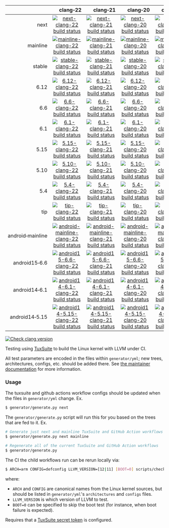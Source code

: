 |     | &nbsp;&nbsp;&nbsp;&nbsp;&nbsp;clang&#8209;22 | &nbsp;&nbsp;&nbsp;&nbsp;&nbsp;clang&#8209;21 | &nbsp;&nbsp;&nbsp;&nbsp;&nbsp;clang&#8209;20 | &nbsp;&nbsp;&nbsp;&nbsp;&nbsp;clang&#8209;19 | &nbsp;&nbsp;&nbsp;&nbsp;&nbsp;clang&#8209;18 | &nbsp;&nbsp;&nbsp;&nbsp;&nbsp;clang&#8209;17 | &nbsp;&nbsp;&nbsp;&nbsp;&nbsp;clang&#8209;16 | &nbsp;&nbsp;&nbsp;&nbsp;&nbsp;clang&#8209;15 | &nbsp;&nbsp;&nbsp;&nbsp;&nbsp;clang&#8209;14 | &nbsp;&nbsp;&nbsp;&nbsp;&nbsp;clang&#8209;13 | &nbsp;&nbsp;&nbsp;&nbsp;&nbsp;clang&#8209;12 | &nbsp;&nbsp;&nbsp;&nbsp;&nbsp;clang&#8209;11 | clang&#8209;android |
| ---: | :---: | :---: | :---: | :---: | :---: | :---: | :---: | :---: | :---: | :---: | :---: | :---: | :---: |
| next | [![next-clang-22 build status](https://kernel.outflux.net/cbl/badges/next-clang-22.svg)](https://github.com/clangbuiltlinux/continuous-integration2/actions/workflows/next-clang-22.yml) | [![next-clang-21 build status](https://kernel.outflux.net/cbl/badges/next-clang-21.svg)](https://github.com/clangbuiltlinux/continuous-integration2/actions/workflows/next-clang-21.yml) | [![next-clang-20 build status](https://kernel.outflux.net/cbl/badges/next-clang-20.svg)](https://github.com/clangbuiltlinux/continuous-integration2/actions/workflows/next-clang-20.yml) | [![next-clang-19 build status](https://kernel.outflux.net/cbl/badges/next-clang-19.svg)](https://github.com/clangbuiltlinux/continuous-integration2/actions/workflows/next-clang-19.yml) | [![next-clang-18 build status](https://kernel.outflux.net/cbl/badges/next-clang-18.svg)](https://github.com/clangbuiltlinux/continuous-integration2/actions/workflows/next-clang-18.yml) | [![next-clang-17 build status](https://kernel.outflux.net/cbl/badges/next-clang-17.svg)](https://github.com/clangbuiltlinux/continuous-integration2/actions/workflows/next-clang-17.yml) | [![next-clang-16 build status](https://kernel.outflux.net/cbl/badges/next-clang-16.svg)](https://github.com/clangbuiltlinux/continuous-integration2/actions/workflows/next-clang-16.yml) | [![next-clang-15 build status](https://kernel.outflux.net/cbl/badges/next-clang-15.svg)](https://github.com/clangbuiltlinux/continuous-integration2/actions/workflows/next-clang-15.yml) |     |     |     |     | [![next-clang-android build status](https://kernel.outflux.net/cbl/badges/next-clang-android.svg)](https://github.com/clangbuiltlinux/continuous-integration2/actions/workflows/next-clang-android.yml) |
| mainline | [![mainline-clang-22 build status](https://kernel.outflux.net/cbl/badges/mainline-clang-22.svg)](https://github.com/clangbuiltlinux/continuous-integration2/actions/workflows/mainline-clang-22.yml) | [![mainline-clang-21 build status](https://kernel.outflux.net/cbl/badges/mainline-clang-21.svg)](https://github.com/clangbuiltlinux/continuous-integration2/actions/workflows/mainline-clang-21.yml) | [![mainline-clang-20 build status](https://kernel.outflux.net/cbl/badges/mainline-clang-20.svg)](https://github.com/clangbuiltlinux/continuous-integration2/actions/workflows/mainline-clang-20.yml) | [![mainline-clang-19 build status](https://kernel.outflux.net/cbl/badges/mainline-clang-19.svg)](https://github.com/clangbuiltlinux/continuous-integration2/actions/workflows/mainline-clang-19.yml) | [![mainline-clang-18 build status](https://kernel.outflux.net/cbl/badges/mainline-clang-18.svg)](https://github.com/clangbuiltlinux/continuous-integration2/actions/workflows/mainline-clang-18.yml) | [![mainline-clang-17 build status](https://kernel.outflux.net/cbl/badges/mainline-clang-17.svg)](https://github.com/clangbuiltlinux/continuous-integration2/actions/workflows/mainline-clang-17.yml) | [![mainline-clang-16 build status](https://kernel.outflux.net/cbl/badges/mainline-clang-16.svg)](https://github.com/clangbuiltlinux/continuous-integration2/actions/workflows/mainline-clang-16.yml) | [![mainline-clang-15 build status](https://kernel.outflux.net/cbl/badges/mainline-clang-15.svg)](https://github.com/clangbuiltlinux/continuous-integration2/actions/workflows/mainline-clang-15.yml) | [![mainline-clang-14 build status](https://kernel.outflux.net/cbl/badges/mainline-clang-14.svg)](https://github.com/clangbuiltlinux/continuous-integration2/actions/workflows/mainline-clang-14.yml) | [![mainline-clang-13 build status](https://kernel.outflux.net/cbl/badges/mainline-clang-13.svg)](https://github.com/clangbuiltlinux/continuous-integration2/actions/workflows/mainline-clang-13.yml) |     |     |     |
| stable | [![stable-clang-22 build status](https://kernel.outflux.net/cbl/badges/stable-clang-22.svg)](https://github.com/clangbuiltlinux/continuous-integration2/actions/workflows/stable-clang-22.yml) | [![stable-clang-21 build status](https://kernel.outflux.net/cbl/badges/stable-clang-21.svg)](https://github.com/clangbuiltlinux/continuous-integration2/actions/workflows/stable-clang-21.yml) | [![stable-clang-20 build status](https://kernel.outflux.net/cbl/badges/stable-clang-20.svg)](https://github.com/clangbuiltlinux/continuous-integration2/actions/workflows/stable-clang-20.yml) | [![stable-clang-19 build status](https://kernel.outflux.net/cbl/badges/stable-clang-19.svg)](https://github.com/clangbuiltlinux/continuous-integration2/actions/workflows/stable-clang-19.yml) | [![stable-clang-18 build status](https://kernel.outflux.net/cbl/badges/stable-clang-18.svg)](https://github.com/clangbuiltlinux/continuous-integration2/actions/workflows/stable-clang-18.yml) | [![stable-clang-17 build status](https://kernel.outflux.net/cbl/badges/stable-clang-17.svg)](https://github.com/clangbuiltlinux/continuous-integration2/actions/workflows/stable-clang-17.yml) | [![stable-clang-16 build status](https://kernel.outflux.net/cbl/badges/stable-clang-16.svg)](https://github.com/clangbuiltlinux/continuous-integration2/actions/workflows/stable-clang-16.yml) | [![stable-clang-15 build status](https://kernel.outflux.net/cbl/badges/stable-clang-15.svg)](https://github.com/clangbuiltlinux/continuous-integration2/actions/workflows/stable-clang-15.yml) | [![stable-clang-14 build status](https://kernel.outflux.net/cbl/badges/stable-clang-14.svg)](https://github.com/clangbuiltlinux/continuous-integration2/actions/workflows/stable-clang-14.yml) | [![stable-clang-13 build status](https://kernel.outflux.net/cbl/badges/stable-clang-13.svg)](https://github.com/clangbuiltlinux/continuous-integration2/actions/workflows/stable-clang-13.yml) |     |     |     |
| 6.12 | [![6.12-clang-22 build status](https://kernel.outflux.net/cbl/badges/6.12-clang-22.svg)](https://github.com/clangbuiltlinux/continuous-integration2/actions/workflows/6.12-clang-22.yml) | [![6.12-clang-21 build status](https://kernel.outflux.net/cbl/badges/6.12-clang-21.svg)](https://github.com/clangbuiltlinux/continuous-integration2/actions/workflows/6.12-clang-21.yml) | [![6.12-clang-20 build status](https://kernel.outflux.net/cbl/badges/6.12-clang-20.svg)](https://github.com/clangbuiltlinux/continuous-integration2/actions/workflows/6.12-clang-20.yml) | [![6.12-clang-19 build status](https://kernel.outflux.net/cbl/badges/6.12-clang-19.svg)](https://github.com/clangbuiltlinux/continuous-integration2/actions/workflows/6.12-clang-19.yml) | [![6.12-clang-18 build status](https://kernel.outflux.net/cbl/badges/6.12-clang-18.svg)](https://github.com/clangbuiltlinux/continuous-integration2/actions/workflows/6.12-clang-18.yml) | [![6.12-clang-17 build status](https://kernel.outflux.net/cbl/badges/6.12-clang-17.svg)](https://github.com/clangbuiltlinux/continuous-integration2/actions/workflows/6.12-clang-17.yml) | [![6.12-clang-16 build status](https://kernel.outflux.net/cbl/badges/6.12-clang-16.svg)](https://github.com/clangbuiltlinux/continuous-integration2/actions/workflows/6.12-clang-16.yml) | [![6.12-clang-15 build status](https://kernel.outflux.net/cbl/badges/6.12-clang-15.svg)](https://github.com/clangbuiltlinux/continuous-integration2/actions/workflows/6.12-clang-15.yml) | [![6.12-clang-14 build status](https://kernel.outflux.net/cbl/badges/6.12-clang-14.svg)](https://github.com/clangbuiltlinux/continuous-integration2/actions/workflows/6.12-clang-14.yml) | [![6.12-clang-13 build status](https://kernel.outflux.net/cbl/badges/6.12-clang-13.svg)](https://github.com/clangbuiltlinux/continuous-integration2/actions/workflows/6.12-clang-13.yml) |     |     |     |
| 6.6 | [![6.6-clang-22 build status](https://kernel.outflux.net/cbl/badges/6.6-clang-22.svg)](https://github.com/clangbuiltlinux/continuous-integration2/actions/workflows/6.6-clang-22.yml) | [![6.6-clang-21 build status](https://kernel.outflux.net/cbl/badges/6.6-clang-21.svg)](https://github.com/clangbuiltlinux/continuous-integration2/actions/workflows/6.6-clang-21.yml) | [![6.6-clang-20 build status](https://kernel.outflux.net/cbl/badges/6.6-clang-20.svg)](https://github.com/clangbuiltlinux/continuous-integration2/actions/workflows/6.6-clang-20.yml) | [![6.6-clang-19 build status](https://kernel.outflux.net/cbl/badges/6.6-clang-19.svg)](https://github.com/clangbuiltlinux/continuous-integration2/actions/workflows/6.6-clang-19.yml) | [![6.6-clang-18 build status](https://kernel.outflux.net/cbl/badges/6.6-clang-18.svg)](https://github.com/clangbuiltlinux/continuous-integration2/actions/workflows/6.6-clang-18.yml) | [![6.6-clang-17 build status](https://kernel.outflux.net/cbl/badges/6.6-clang-17.svg)](https://github.com/clangbuiltlinux/continuous-integration2/actions/workflows/6.6-clang-17.yml) | [![6.6-clang-16 build status](https://kernel.outflux.net/cbl/badges/6.6-clang-16.svg)](https://github.com/clangbuiltlinux/continuous-integration2/actions/workflows/6.6-clang-16.yml) | [![6.6-clang-15 build status](https://kernel.outflux.net/cbl/badges/6.6-clang-15.svg)](https://github.com/clangbuiltlinux/continuous-integration2/actions/workflows/6.6-clang-15.yml) | [![6.6-clang-14 build status](https://kernel.outflux.net/cbl/badges/6.6-clang-14.svg)](https://github.com/clangbuiltlinux/continuous-integration2/actions/workflows/6.6-clang-14.yml) | [![6.6-clang-13 build status](https://kernel.outflux.net/cbl/badges/6.6-clang-13.svg)](https://github.com/clangbuiltlinux/continuous-integration2/actions/workflows/6.6-clang-13.yml) | [![6.6-clang-12 build status](https://kernel.outflux.net/cbl/badges/6.6-clang-12.svg)](https://github.com/clangbuiltlinux/continuous-integration2/actions/workflows/6.6-clang-12.yml) | [![6.6-clang-11 build status](https://kernel.outflux.net/cbl/badges/6.6-clang-11.svg)](https://github.com/clangbuiltlinux/continuous-integration2/actions/workflows/6.6-clang-11.yml) |     |
| 6.1 | [![6.1-clang-22 build status](https://kernel.outflux.net/cbl/badges/6.1-clang-22.svg)](https://github.com/clangbuiltlinux/continuous-integration2/actions/workflows/6.1-clang-22.yml) | [![6.1-clang-21 build status](https://kernel.outflux.net/cbl/badges/6.1-clang-21.svg)](https://github.com/clangbuiltlinux/continuous-integration2/actions/workflows/6.1-clang-21.yml) | [![6.1-clang-20 build status](https://kernel.outflux.net/cbl/badges/6.1-clang-20.svg)](https://github.com/clangbuiltlinux/continuous-integration2/actions/workflows/6.1-clang-20.yml) | [![6.1-clang-19 build status](https://kernel.outflux.net/cbl/badges/6.1-clang-19.svg)](https://github.com/clangbuiltlinux/continuous-integration2/actions/workflows/6.1-clang-19.yml) | [![6.1-clang-18 build status](https://kernel.outflux.net/cbl/badges/6.1-clang-18.svg)](https://github.com/clangbuiltlinux/continuous-integration2/actions/workflows/6.1-clang-18.yml) | [![6.1-clang-17 build status](https://kernel.outflux.net/cbl/badges/6.1-clang-17.svg)](https://github.com/clangbuiltlinux/continuous-integration2/actions/workflows/6.1-clang-17.yml) | [![6.1-clang-16 build status](https://kernel.outflux.net/cbl/badges/6.1-clang-16.svg)](https://github.com/clangbuiltlinux/continuous-integration2/actions/workflows/6.1-clang-16.yml) | [![6.1-clang-15 build status](https://kernel.outflux.net/cbl/badges/6.1-clang-15.svg)](https://github.com/clangbuiltlinux/continuous-integration2/actions/workflows/6.1-clang-15.yml) | [![6.1-clang-14 build status](https://kernel.outflux.net/cbl/badges/6.1-clang-14.svg)](https://github.com/clangbuiltlinux/continuous-integration2/actions/workflows/6.1-clang-14.yml) | [![6.1-clang-13 build status](https://kernel.outflux.net/cbl/badges/6.1-clang-13.svg)](https://github.com/clangbuiltlinux/continuous-integration2/actions/workflows/6.1-clang-13.yml) | [![6.1-clang-12 build status](https://kernel.outflux.net/cbl/badges/6.1-clang-12.svg)](https://github.com/clangbuiltlinux/continuous-integration2/actions/workflows/6.1-clang-12.yml) | [![6.1-clang-11 build status](https://kernel.outflux.net/cbl/badges/6.1-clang-11.svg)](https://github.com/clangbuiltlinux/continuous-integration2/actions/workflows/6.1-clang-11.yml) |     |
| 5.15 | [![5.15-clang-22 build status](https://kernel.outflux.net/cbl/badges/5.15-clang-22.svg)](https://github.com/clangbuiltlinux/continuous-integration2/actions/workflows/5.15-clang-22.yml) | [![5.15-clang-21 build status](https://kernel.outflux.net/cbl/badges/5.15-clang-21.svg)](https://github.com/clangbuiltlinux/continuous-integration2/actions/workflows/5.15-clang-21.yml) | [![5.15-clang-20 build status](https://kernel.outflux.net/cbl/badges/5.15-clang-20.svg)](https://github.com/clangbuiltlinux/continuous-integration2/actions/workflows/5.15-clang-20.yml) | [![5.15-clang-19 build status](https://kernel.outflux.net/cbl/badges/5.15-clang-19.svg)](https://github.com/clangbuiltlinux/continuous-integration2/actions/workflows/5.15-clang-19.yml) | [![5.15-clang-18 build status](https://kernel.outflux.net/cbl/badges/5.15-clang-18.svg)](https://github.com/clangbuiltlinux/continuous-integration2/actions/workflows/5.15-clang-18.yml) | [![5.15-clang-17 build status](https://kernel.outflux.net/cbl/badges/5.15-clang-17.svg)](https://github.com/clangbuiltlinux/continuous-integration2/actions/workflows/5.15-clang-17.yml) | [![5.15-clang-16 build status](https://kernel.outflux.net/cbl/badges/5.15-clang-16.svg)](https://github.com/clangbuiltlinux/continuous-integration2/actions/workflows/5.15-clang-16.yml) | [![5.15-clang-15 build status](https://kernel.outflux.net/cbl/badges/5.15-clang-15.svg)](https://github.com/clangbuiltlinux/continuous-integration2/actions/workflows/5.15-clang-15.yml) | [![5.15-clang-14 build status](https://kernel.outflux.net/cbl/badges/5.15-clang-14.svg)](https://github.com/clangbuiltlinux/continuous-integration2/actions/workflows/5.15-clang-14.yml) | [![5.15-clang-13 build status](https://kernel.outflux.net/cbl/badges/5.15-clang-13.svg)](https://github.com/clangbuiltlinux/continuous-integration2/actions/workflows/5.15-clang-13.yml) | [![5.15-clang-12 build status](https://kernel.outflux.net/cbl/badges/5.15-clang-12.svg)](https://github.com/clangbuiltlinux/continuous-integration2/actions/workflows/5.15-clang-12.yml) | [![5.15-clang-11 build status](https://kernel.outflux.net/cbl/badges/5.15-clang-11.svg)](https://github.com/clangbuiltlinux/continuous-integration2/actions/workflows/5.15-clang-11.yml) |     |
| 5.10 | [![5.10-clang-22 build status](https://kernel.outflux.net/cbl/badges/5.10-clang-22.svg)](https://github.com/clangbuiltlinux/continuous-integration2/actions/workflows/5.10-clang-22.yml) | [![5.10-clang-21 build status](https://kernel.outflux.net/cbl/badges/5.10-clang-21.svg)](https://github.com/clangbuiltlinux/continuous-integration2/actions/workflows/5.10-clang-21.yml) | [![5.10-clang-20 build status](https://kernel.outflux.net/cbl/badges/5.10-clang-20.svg)](https://github.com/clangbuiltlinux/continuous-integration2/actions/workflows/5.10-clang-20.yml) | [![5.10-clang-19 build status](https://kernel.outflux.net/cbl/badges/5.10-clang-19.svg)](https://github.com/clangbuiltlinux/continuous-integration2/actions/workflows/5.10-clang-19.yml) | [![5.10-clang-18 build status](https://kernel.outflux.net/cbl/badges/5.10-clang-18.svg)](https://github.com/clangbuiltlinux/continuous-integration2/actions/workflows/5.10-clang-18.yml) | [![5.10-clang-17 build status](https://kernel.outflux.net/cbl/badges/5.10-clang-17.svg)](https://github.com/clangbuiltlinux/continuous-integration2/actions/workflows/5.10-clang-17.yml) | [![5.10-clang-16 build status](https://kernel.outflux.net/cbl/badges/5.10-clang-16.svg)](https://github.com/clangbuiltlinux/continuous-integration2/actions/workflows/5.10-clang-16.yml) | [![5.10-clang-15 build status](https://kernel.outflux.net/cbl/badges/5.10-clang-15.svg)](https://github.com/clangbuiltlinux/continuous-integration2/actions/workflows/5.10-clang-15.yml) | [![5.10-clang-14 build status](https://kernel.outflux.net/cbl/badges/5.10-clang-14.svg)](https://github.com/clangbuiltlinux/continuous-integration2/actions/workflows/5.10-clang-14.yml) | [![5.10-clang-13 build status](https://kernel.outflux.net/cbl/badges/5.10-clang-13.svg)](https://github.com/clangbuiltlinux/continuous-integration2/actions/workflows/5.10-clang-13.yml) | [![5.10-clang-12 build status](https://kernel.outflux.net/cbl/badges/5.10-clang-12.svg)](https://github.com/clangbuiltlinux/continuous-integration2/actions/workflows/5.10-clang-12.yml) | [![5.10-clang-11 build status](https://kernel.outflux.net/cbl/badges/5.10-clang-11.svg)](https://github.com/clangbuiltlinux/continuous-integration2/actions/workflows/5.10-clang-11.yml) |     |
| 5.4 | [![5.4-clang-22 build status](https://kernel.outflux.net/cbl/badges/5.4-clang-22.svg)](https://github.com/clangbuiltlinux/continuous-integration2/actions/workflows/5.4-clang-22.yml) | [![5.4-clang-21 build status](https://kernel.outflux.net/cbl/badges/5.4-clang-21.svg)](https://github.com/clangbuiltlinux/continuous-integration2/actions/workflows/5.4-clang-21.yml) | [![5.4-clang-20 build status](https://kernel.outflux.net/cbl/badges/5.4-clang-20.svg)](https://github.com/clangbuiltlinux/continuous-integration2/actions/workflows/5.4-clang-20.yml) | [![5.4-clang-19 build status](https://kernel.outflux.net/cbl/badges/5.4-clang-19.svg)](https://github.com/clangbuiltlinux/continuous-integration2/actions/workflows/5.4-clang-19.yml) | [![5.4-clang-18 build status](https://kernel.outflux.net/cbl/badges/5.4-clang-18.svg)](https://github.com/clangbuiltlinux/continuous-integration2/actions/workflows/5.4-clang-18.yml) | [![5.4-clang-17 build status](https://kernel.outflux.net/cbl/badges/5.4-clang-17.svg)](https://github.com/clangbuiltlinux/continuous-integration2/actions/workflows/5.4-clang-17.yml) | [![5.4-clang-16 build status](https://kernel.outflux.net/cbl/badges/5.4-clang-16.svg)](https://github.com/clangbuiltlinux/continuous-integration2/actions/workflows/5.4-clang-16.yml) | [![5.4-clang-15 build status](https://kernel.outflux.net/cbl/badges/5.4-clang-15.svg)](https://github.com/clangbuiltlinux/continuous-integration2/actions/workflows/5.4-clang-15.yml) | [![5.4-clang-14 build status](https://kernel.outflux.net/cbl/badges/5.4-clang-14.svg)](https://github.com/clangbuiltlinux/continuous-integration2/actions/workflows/5.4-clang-14.yml) | [![5.4-clang-13 build status](https://kernel.outflux.net/cbl/badges/5.4-clang-13.svg)](https://github.com/clangbuiltlinux/continuous-integration2/actions/workflows/5.4-clang-13.yml) |     |     |     |
| tip | [![tip-clang-22 build status](https://kernel.outflux.net/cbl/badges/tip-clang-22.svg)](https://github.com/clangbuiltlinux/continuous-integration2/actions/workflows/tip-clang-22.yml) | [![tip-clang-21 build status](https://kernel.outflux.net/cbl/badges/tip-clang-21.svg)](https://github.com/clangbuiltlinux/continuous-integration2/actions/workflows/tip-clang-21.yml) | [![tip-clang-20 build status](https://kernel.outflux.net/cbl/badges/tip-clang-20.svg)](https://github.com/clangbuiltlinux/continuous-integration2/actions/workflows/tip-clang-20.yml) | [![tip-clang-19 build status](https://kernel.outflux.net/cbl/badges/tip-clang-19.svg)](https://github.com/clangbuiltlinux/continuous-integration2/actions/workflows/tip-clang-19.yml) | [![tip-clang-18 build status](https://kernel.outflux.net/cbl/badges/tip-clang-18.svg)](https://github.com/clangbuiltlinux/continuous-integration2/actions/workflows/tip-clang-18.yml) | [![tip-clang-17 build status](https://kernel.outflux.net/cbl/badges/tip-clang-17.svg)](https://github.com/clangbuiltlinux/continuous-integration2/actions/workflows/tip-clang-17.yml) | [![tip-clang-16 build status](https://kernel.outflux.net/cbl/badges/tip-clang-16.svg)](https://github.com/clangbuiltlinux/continuous-integration2/actions/workflows/tip-clang-16.yml) | [![tip-clang-15 build status](https://kernel.outflux.net/cbl/badges/tip-clang-15.svg)](https://github.com/clangbuiltlinux/continuous-integration2/actions/workflows/tip-clang-15.yml) |     |     |     |     |     |
| android&#8209;mainline | [![android-mainline-clang-22 build status](https://kernel.outflux.net/cbl/badges/android-mainline-clang-22.svg)](https://github.com/clangbuiltlinux/continuous-integration2/actions/workflows/android-mainline-clang-22.yml) | [![android-mainline-clang-21 build status](https://kernel.outflux.net/cbl/badges/android-mainline-clang-21.svg)](https://github.com/clangbuiltlinux/continuous-integration2/actions/workflows/android-mainline-clang-21.yml) | [![android-mainline-clang-20 build status](https://kernel.outflux.net/cbl/badges/android-mainline-clang-20.svg)](https://github.com/clangbuiltlinux/continuous-integration2/actions/workflows/android-mainline-clang-20.yml) | [![android-mainline-clang-19 build status](https://kernel.outflux.net/cbl/badges/android-mainline-clang-19.svg)](https://github.com/clangbuiltlinux/continuous-integration2/actions/workflows/android-mainline-clang-19.yml) |     |     |     |     |     |     |     |     |     |
| android15&#8209;6.6 | [![android15-6.6-clang-22 build status](https://kernel.outflux.net/cbl/badges/android15-6.6-clang-22.svg)](https://github.com/clangbuiltlinux/continuous-integration2/actions/workflows/android15-6.6-clang-22.yml) | [![android15-6.6-clang-21 build status](https://kernel.outflux.net/cbl/badges/android15-6.6-clang-21.svg)](https://github.com/clangbuiltlinux/continuous-integration2/actions/workflows/android15-6.6-clang-21.yml) | [![android15-6.6-clang-20 build status](https://kernel.outflux.net/cbl/badges/android15-6.6-clang-20.svg)](https://github.com/clangbuiltlinux/continuous-integration2/actions/workflows/android15-6.6-clang-20.yml) | [![android15-6.6-clang-19 build status](https://kernel.outflux.net/cbl/badges/android15-6.6-clang-19.svg)](https://github.com/clangbuiltlinux/continuous-integration2/actions/workflows/android15-6.6-clang-19.yml) | [![android15-6.6-clang-18 build status](https://kernel.outflux.net/cbl/badges/android15-6.6-clang-18.svg)](https://github.com/clangbuiltlinux/continuous-integration2/actions/workflows/android15-6.6-clang-18.yml) |     |     |     |     |     |     |     |     |
| android14&#8209;6.1 | [![android14-6.1-clang-22 build status](https://kernel.outflux.net/cbl/badges/android14-6.1-clang-22.svg)](https://github.com/clangbuiltlinux/continuous-integration2/actions/workflows/android14-6.1-clang-22.yml) | [![android14-6.1-clang-21 build status](https://kernel.outflux.net/cbl/badges/android14-6.1-clang-21.svg)](https://github.com/clangbuiltlinux/continuous-integration2/actions/workflows/android14-6.1-clang-21.yml) | [![android14-6.1-clang-20 build status](https://kernel.outflux.net/cbl/badges/android14-6.1-clang-20.svg)](https://github.com/clangbuiltlinux/continuous-integration2/actions/workflows/android14-6.1-clang-20.yml) | [![android14-6.1-clang-19 build status](https://kernel.outflux.net/cbl/badges/android14-6.1-clang-19.svg)](https://github.com/clangbuiltlinux/continuous-integration2/actions/workflows/android14-6.1-clang-19.yml) | [![android14-6.1-clang-18 build status](https://kernel.outflux.net/cbl/badges/android14-6.1-clang-18.svg)](https://github.com/clangbuiltlinux/continuous-integration2/actions/workflows/android14-6.1-clang-18.yml) | [![android14-6.1-clang-17 build status](https://kernel.outflux.net/cbl/badges/android14-6.1-clang-17.svg)](https://github.com/clangbuiltlinux/continuous-integration2/actions/workflows/android14-6.1-clang-17.yml) |     |     |     |     |     |     |     |
| android14&#8209;5.15 | [![android14-5.15-clang-22 build status](https://kernel.outflux.net/cbl/badges/android14-5.15-clang-22.svg)](https://github.com/clangbuiltlinux/continuous-integration2/actions/workflows/android14-5.15-clang-22.yml) | [![android14-5.15-clang-21 build status](https://kernel.outflux.net/cbl/badges/android14-5.15-clang-21.svg)](https://github.com/clangbuiltlinux/continuous-integration2/actions/workflows/android14-5.15-clang-21.yml) | [![android14-5.15-clang-20 build status](https://kernel.outflux.net/cbl/badges/android14-5.15-clang-20.svg)](https://github.com/clangbuiltlinux/continuous-integration2/actions/workflows/android14-5.15-clang-20.yml) | [![android14-5.15-clang-19 build status](https://kernel.outflux.net/cbl/badges/android14-5.15-clang-19.svg)](https://github.com/clangbuiltlinux/continuous-integration2/actions/workflows/android14-5.15-clang-19.yml) | [![android14-5.15-clang-18 build status](https://kernel.outflux.net/cbl/badges/android14-5.15-clang-18.svg)](https://github.com/clangbuiltlinux/continuous-integration2/actions/workflows/android14-5.15-clang-18.yml) | [![android14-5.15-clang-17 build status](https://kernel.outflux.net/cbl/badges/android14-5.15-clang-17.svg)](https://github.com/clangbuiltlinux/continuous-integration2/actions/workflows/android14-5.15-clang-17.yml) |     |     |     |     |     |     |     |

[![Check clang version](https://github.com/clangbuiltlinux/continuous-integration2/actions/workflows/clang-version.yml/badge.svg)](https://github.com/clangbuiltlinux/continuous-integration2/actions/workflows/clang-version.yml)

Testing using [TuxSuite](https://gitlab.com/Linaro/tuxsuite) to build the Linux kernel with LLVM under CI.

All test parameters are encoded in the files within `generator/yml`; new trees, architectures, configs, etc. should be added there. See [the maintainer documentation](docs/maintainer.md) for more information.

### Usage

The tuxsuite and github actions workflow configs should be updated when the files in `generator/yml` change. Ex.

```sh
$ generator/generate.py next
```

The `generator/generate.py` script will run this for you based on the trees that are fed to it. Ex.

```sh
# Generate just next and mainline TuxSuite and GitHub Action workflows
$ generator/generate.py next mainline

# Regenerate all of the current TuxSuite and GitHub Action workflows
$ generator/generate.py
```

The CI the child workflows run can be rerun locally via:

```sh
$ ARCH=arm CONFIG=defconfig LLVM_VERSION=[12|11] [BOOT=0] scripts/check-logs.py
```

where:

  - `ARCH` and `CONFIG` are canonical names from the Linux kernel sources, but should be listed in `generator/yml`'s `architectures` and `configs` files.
  - `LLVM_VERSION` is which version of LLVM to test.
  - `BOOT=0` can be specified to skip the boot test (for instance, when boot failure is expected).

Requires that a [TuxSuite secret token](https://gitlab.com/Linaro/tuxsuite#setup-config) is configured.
